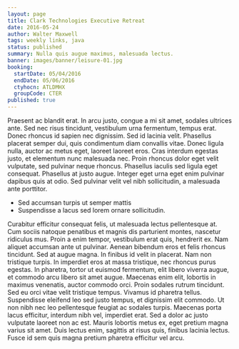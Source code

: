 ```yaml
---
layout: page
title: Clark Technologies Executive Retreat
date: 2016-05-24
author: Walter Maxwell
tags: weekly links, java
status: published
summary: Nulla quis augue maximus, malesuada lectus.
banner: images/banner/leisure-01.jpg
booking:
  startDate: 05/04/2016
  endDate: 05/06/2016
  ctyhocn: ATLDMHX
  groupCode: CTER
published: true
---
```

Praesent ac blandit erat. In arcu justo, congue a mi sit amet, sodales ultrices ante. Sed nec risus tincidunt, vestibulum urna fermentum, tempus erat. Donec rhoncus id sapien nec dignissim. Sed id lacinia velit. Phasellus placerat semper dui, quis condimentum diam convallis vitae. Donec ligula nulla, auctor ac metus eget, laoreet laoreet eros. Cras interdum egestas justo, et elementum nunc malesuada nec. Proin rhoncus dolor eget velit vulputate, sed pulvinar neque rhoncus. Phasellus iaculis sed ligula eget consequat. Phasellus at justo augue. Integer eget urna eget enim pulvinar dapibus quis at odio. Sed pulvinar velit vel nibh sollicitudin, a malesuada ante porttitor.

* Sed accumsan turpis ut semper mattis
* Suspendisse a lacus sed lorem ornare sollicitudin.

Curabitur efficitur consequat felis, ut malesuada lectus pellentesque at. Cum sociis natoque penatibus et magnis dis parturient montes, nascetur ridiculus mus. Proin a enim tempor, vestibulum erat quis, hendrerit ex. Nam aliquet accumsan ante ut pulvinar. Aenean bibendum eros et felis rhoncus tincidunt. Sed at augue magna. In finibus id velit in placerat. Nam non tristique turpis. In imperdiet eros at massa tristique, nec rhoncus purus egestas. In pharetra, tortor ut euismod fermentum, elit libero viverra augue, et commodo arcu libero sit amet augue. Maecenas enim elit, lobortis in maximus venenatis, auctor commodo orci. Proin sodales rutrum tincidunt.
Sed eu orci vitae velit tristique tempus. Vivamus id pharetra tellus. Suspendisse eleifend leo sed justo tempus, et dignissim elit commodo. Ut non nibh nec leo pellentesque feugiat ac sodales turpis. Maecenas porta lacus efficitur, interdum nibh vel, imperdiet erat. Sed a dolor ac justo vulputate laoreet non ac est. Mauris lobortis metus ex, eget pretium magna varius sit amet. Duis lectus enim, sagittis at risus quis, finibus lacinia lectus. Fusce id sem quis magna pretium pharetra efficitur vel arcu.
